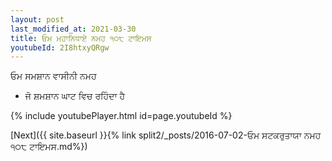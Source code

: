 ```yaml
---
layout: post
last_modified_at: 2021-03-30
title: ਓਮ ਮਹਾਨਿਧਾਏ ਨਮਹ ੧੦੮ ਟਾਇਮਸ
youtubeId: 2I8htxyQRgw
---
```

 
 
 ਓਮ ਸਮਸ਼ਾਨ ਵਾਸੀਨੀ ਨਮਹ  
 
 -  ਜੋ ਸ਼ਮਸ਼ਾਨ ਘਾਟ ਵਿਚ ਰਹਿੰਦਾ ਹੈ 
 
  
 
  
 
 
 
 
 
 


{% include youtubePlayer.html id=page.youtubeId %}
 
[Next]({{ site.baseurl }}{% link  split2/_posts/2016-07-02-ਓਮ ਸਟਕਰੁਤਾਯਾ ਨਮਹ ੧੦੮ ਟਾਇਮਸ.md%})
 
